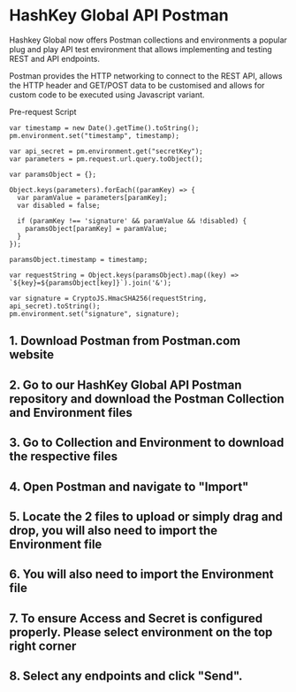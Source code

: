 # HashKey Global API Postman

Hashkey Global now offers Postman collections and environments a popular plug and play API test environment that allows implementing and testing REST and API endpoints.

Postman provides the HTTP networking to connect to the REST API, allows the HTTP header and GET/POST data to be customised and allows for custom code to be executed using Javascript variant.

Pre-request Script
```
var timestamp = new Date().getTime().toString();
pm.environment.set("timestamp", timestamp);

var api_secret = pm.environment.get("secretKey");
var parameters = pm.request.url.query.toObject();

var paramsObject = {};

Object.keys(parameters).forEach((paramKey) => {
  var paramValue = parameters[paramKey];
  var disabled = false;

  if (paramKey !== 'signature' && paramValue && !disabled) {
    paramsObject[paramKey] = paramValue;
  }
});

paramsObject.timestamp = timestamp;

var requestString = Object.keys(paramsObject).map((key) => `${key}=${paramsObject[key]}`).join('&');

var signature = CryptoJS.HmacSHA256(requestString, api_secret).toString();
pm.environment.set("signature", signature);
```

## 1. Download Postman from Postman.com website
## 2. Go to our HashKey Global API Postman repository and download the Postman Collection and Environment files
## 3. Go to Collection and Environment to download the respective files
## 4. Open Postman and navigate to "Import"
## 5. Locate the 2 files to upload or simply drag and drop, you will also need to import the Environment file
## 6. You will also need to import the Environment file
## 7. To ensure Access and Secret is configured properly. Please select environment on the top right corner
## 8. Select any endpoints and click "Send".
